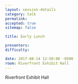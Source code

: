 ```yaml
---
layout: session-details
category: talk
permalink:
accepted: true
sitemap: false

title: Early Lunch

presenters:
difficulty:

date: 2017-08-14 12:50:00 -0500
room: Riverfront Exhibit Hall
---
```

Riverfront Exhibit Hall
